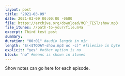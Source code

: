 ```yaml
---
layout: post
title: "2021-03-09"
date: 2021-03-09 00:00:00 -0600
file: https://archive.org/download/MCP_TEST/show.mp3
file_itunes: //path-to-your/file.m4a
excerpt: Third test post
summary: 
duration: "00:01" #audio length in min
length: "$(<$TODAY-show.mp3 wc -c)" #filesize in byte
explicit: "yes" #other option is no
block: "no" #means is shown in itunes
---
```

Show notes can go here for each episode.



